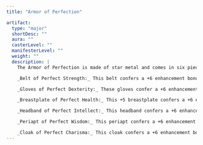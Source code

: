 ```yaml
---
title: "Armor of Perfection"

artifact:
  type: "major"
  shortDesc: ""
  aura: ""
  casterLevel: ""
  manifesterLevel: ""
  weight: ""
  description: |
    The Armor of Perfection is made of star metal and comes in six pieces.

    _Belt of Perfect Strength:_ This belt confers a +6 enhancement bonus to strength and a -4 penalty to dexterity. When worn with all five other pieces of the Armor of Perfection, the enhancement bonus becomes +12 and the penalty is removed.

    _Gloves of Perfect Dexterity:_ These gloves confer a +6 enhancement bonus to dexterity and a -4 penalty to constitution. When worn with all five other pieces of the Armor of Perfection, the enhancement bonus becomes +12 and the penalty is removed.

    _Breastplate of Perfect Health:_ This +5 breastplate confers a +6 enhancement bonus to constitution and a -4 penalty to intelligence. When worn with all five other pieces of the Armor of Perfection, the enhancement bonus becomes +12 and the penalty is removed.

    _Headband of Perfect Intellect:_ This headband confers a +6 enhancement bonus to intelligence and a -4 penalty to wisdom. When worn with all five other pieces of the Armor of Perfection, the enhancement bonus becomes +12 and the penalty is removed.

    _Periapt of Perfect Wisdom:_ This periapt confers a +6 enhancement bonus to wisdom and a -4 penalty to charisma. When worn with all five other pieces of the Armor of Perfection, the enhancement bonus becomes +12 and the penalty is removed.

    _Cloak of Perfect Charisma:_ This cloak confers a +6 enhancement bonus to charisma and a -4 penalty to strength. When worn with all five other pieces of the Armor of Perfection, the enhancement bonus becomes +12 and the penalty is removed.
---
```


